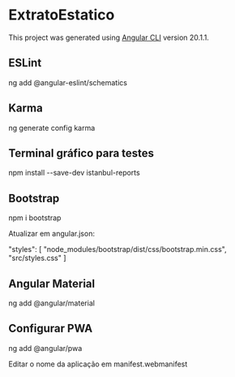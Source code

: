 # ExtratoEstatico

This project was generated using [Angular CLI](https://github.com/angular/angular-cli) version 20.1.1.

## ESLint

ng add @angular-eslint/schematics

## Karma

ng generate config karma

## Terminal gráfico para testes

npm install --save-dev istanbul-reports

## Bootstrap

npm i bootstrap

Atualizar em angular.json:

"styles": [
  "node_modules/bootstrap/dist/css/bootstrap.min.css",
  "src/styles.css"
]


## Angular Material

ng add @angular/material

## Configurar PWA

ng add @angular/pwa

Editar o nome da aplicação em manifest.webmanifest

